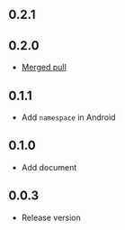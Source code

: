 ## 0.2.1

## 0.2.0

* [Merged pull](https://github.com/Wayaer/fl_shared_link/pull/2#issue-2333998538)

## 0.1.1

* Add `namespace` in Android

## 0.1.0

* Add document

## 0.0.3

* Release version
